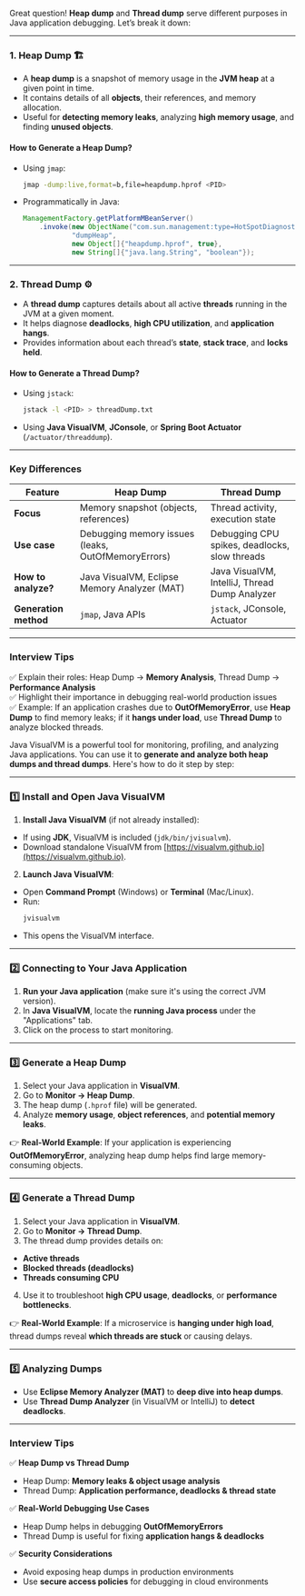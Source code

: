 Great question! **Heap dump** and **Thread dump** serve different purposes in Java application debugging. Let’s break it down:

---

### **1. Heap Dump 🏗️**
- A **heap dump** is a snapshot of memory usage in the **JVM heap** at a given point in time.
- It contains details of all **objects**, their references, and memory allocation.
- Useful for **detecting memory leaks**, analyzing **high memory usage**, and finding **unused objects**.

#### **How to Generate a Heap Dump?**
- Using `jmap`:
  ```sh
  jmap -dump:live,format=b,file=heapdump.hprof <PID>
  ```
- Programmatically in Java:
  ```java
  ManagementFactory.getPlatformMBeanServer()
      .invoke(new ObjectName("com.sun.management:type=HotSpotDiagnostic"), 
              "dumpHeap", 
              new Object[]{"heapdump.hprof", true}, 
              new String[]{"java.lang.String", "boolean"});
  ```

---

### **2. Thread Dump ⚙️**
- A **thread dump** captures details about all active **threads** running in the JVM at a given moment.
- It helps diagnose **deadlocks**, **high CPU utilization**, and **application hangs**.
- Provides information about each thread’s **state**, **stack trace**, and **locks held**.

#### **How to Generate a Thread Dump?**
- Using `jstack`:
  ```sh
  jstack -l <PID> > threadDump.txt
  ```
- Using **Java VisualVM**, **JConsole**, or **Spring Boot Actuator** (`/actuator/threaddump`).

---

### **Key Differences**
| Feature      | Heap Dump | Thread Dump |
|-------------|-----------|------------|
| **Focus** | Memory snapshot (objects, references) | Thread activity, execution state |
| **Use case** | Debugging memory issues (leaks, OutOfMemoryErrors) | Debugging CPU spikes, deadlocks, slow threads |
| **How to analyze?** | Java VisualVM, Eclipse Memory Analyzer (MAT) | Java VisualVM, IntelliJ, Thread Dump Analyzer |
| **Generation method** | `jmap`, Java APIs | `jstack`, JConsole, Actuator |

---

### **Interview Tips**
✅ Explain their roles: Heap Dump → **Memory Analysis**, Thread Dump → **Performance Analysis**  
✅ Highlight their importance in debugging real-world production issues  
✅ Example: If an application crashes due to **OutOfMemoryError**, use **Heap Dump** to find memory leaks; if it **hangs under load**, use **Thread Dump** to analyze blocked threads.

Java VisualVM is a powerful tool for monitoring, profiling, and analyzing Java applications. You can use it to **generate and analyze both heap dumps and thread dumps**. Here's how to do it step by step:

---

### **1️⃣ Install and Open Java VisualVM**
1. **Install Java VisualVM** (if not already installed):
  - If using **JDK**, VisualVM is included (`jdk/bin/jvisualvm`).
  - Download standalone VisualVM from [https://visualvm.github.io](https://visualvm.github.io).

2. **Launch Java VisualVM**:
  - Open **Command Prompt** (Windows) or **Terminal** (Mac/Linux).
  - Run:
    ```sh
    jvisualvm
    ```
  - This opens the VisualVM interface.

---

### **2️⃣ Connecting to Your Java Application**
1. **Run your Java application** (make sure it's using the correct JVM version).
2. In **Java VisualVM**, locate the **running Java process** under the "Applications" tab.
3. Click on the process to start monitoring.

---

### **3️⃣ Generate a Heap Dump**
1. Select your Java application in **VisualVM**.
2. Go to **Monitor → Heap Dump**.
3. The heap dump (`.hprof` file) will be generated.
4. Analyze **memory usage**, **object references**, and **potential memory leaks**.

👉 **Real-World Example**: If your application is experiencing **OutOfMemoryError**, analyzing heap dump helps find large memory-consuming objects.

---

### **4️⃣ Generate a Thread Dump**
1. Select your Java application in **VisualVM**.
2. Go to **Monitor → Thread Dump**.
3. The thread dump provides details on:
  - **Active threads**
  - **Blocked threads (deadlocks)**
  - **Threads consuming CPU**
4. Use it to troubleshoot **high CPU usage**, **deadlocks**, or **performance bottlenecks**.

👉 **Real-World Example**: If a microservice is **hanging under high load**, thread dumps reveal **which threads are stuck** or causing delays.

---

### **5️⃣ Analyzing Dumps**
- Use **Eclipse Memory Analyzer (MAT)** to **deep dive into heap dumps**.
- Use **Thread Dump Analyzer** (in VisualVM or IntelliJ) to **detect deadlocks**.

---

### **Interview Tips**
✅ **Heap Dump vs Thread Dump**
- Heap Dump: **Memory leaks & object usage analysis**
- Thread Dump: **Application performance, deadlocks & thread state**

✅ **Real-World Debugging Use Cases**
- Heap Dump helps in debugging **OutOfMemoryErrors**
- Thread Dump is useful for fixing **application hangs & deadlocks**

✅ **Security Considerations**
- Avoid exposing heap dumps in production environments
- Use **secure access policies** for debugging in cloud environments
